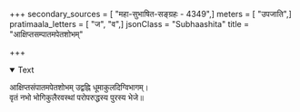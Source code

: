+++
secondary_sources = [ "महा-सुभाषित-सङ्ग्रहः - 4349",]
meters = [ "उपजाति",]
pratimaala_letters = [ "ज", "व",]
jsonClass = "Subhaashita"
title = "आक्षिप्तसम्पातमपेतशोभम्"

+++

<details open><summary>Text</summary>

आक्षिप्तसंपातमपेतशोभम् उद्वह्नि धूमाकुलदिग्विभागम्।  
वृतं नभो भोगिकुलैरवस्थां परोपरुद्धस्य पुरस्य भेजे॥
</details>
